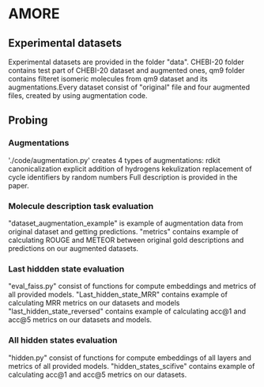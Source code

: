 # AMORE

## Experimental datasets
Experimental datasets are provided in the folder "data". CHEBI-20 folder contains test part of CHEBI-20 dataset and augmented ones, qm9 folder contains filteret isomeric molecules from qm9 dataset and its augmentations.Every dataset consist of "original" file and four augmented files, created by using augmentation code.

## Probing

### Augmentations
'./code/augmentation.py' creates 4 types of augmentations:
rdkit canonicalization
explicit addition of hydrogens
kekulization
replacement of cycle identifiers by random numbers
Full description is provided in the paper.

### Molecule description task evaluation
"dataset_augmentation_example" is example of augmentation data from original dataset and getting predictions.
"metrics" contains example of calculating ROUGE and METEOR between original gold descriptions and predictions on our augmented datasets.

### Last hiddden state evaluation
"eval_faiss.py" consist of functions for compute embeddings and metrics of all provided models.
"Last_hidden_state_MRR" contains example of calculating MRR metrics on our datasets and models
"last_hidden_state_reversed" contains example of calculating acc@1 and acc@5 metrics on our datasets and models.

### All hidden states evaluation
"hidden.py" consist of functions for compute embeddings of all layers and metrics of all provided models.
"hidden_states_scifive" contains example of calculating acc@1 and acc@5 metrics on our datasets.
